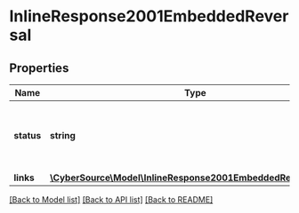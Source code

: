 # InlineResponse2001EmbeddedReversal

## Properties
Name | Type | Description | Notes
------------ | ------------- | ------------- | -------------
**status** | **string** | The status of the reversal if the auth reversal is called. | [optional] 
**links** | [**\CyberSource\Model\InlineResponse2001EmbeddedReversalLinks**](InlineResponse2001EmbeddedReversalLinks.md) |  | [optional] 

[[Back to Model list]](../README.md#documentation-for-models) [[Back to API list]](../README.md#documentation-for-api-endpoints) [[Back to README]](../README.md)


